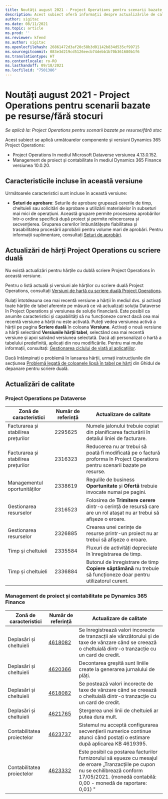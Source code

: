 ```yaml
---
title: Noutăți august 2021 - Project Operations pentru scenarii bazate pe resurse/fără stocuri
description: Acest subiect oferă informații despre actualizările de calitate disponibile în versiunea Project Operations din august 2021 pentru scenarii bazate pe resurse/fără stocuri.
author: sigitac
ms.date: 08/11/2021
ms.topic: article
ms.prod: ''
ms.reviewer: kfend
ms.author: sigitac
ms.openlocfilehash: 26861472d3af20c58b3d01142b834d535cf99715
ms.sourcegitcommit: 083e3d219cd5126eecb74debb1b70b361680b1f6
ms.translationtype: HT
ms.contentlocale: ro-RO
ms.lasthandoff: 09/18/2021
ms.locfileid: "7501386"
---
```

# <a name="whats-new-august-2021---project-operations-for-resourcenon-stocked-based-scenarios"></a>Noutăți august 2021 - Project Operations pentru scenarii bazate pe resurse/fără stocuri

*Se aplică la: Project Operations pentru scenarii bazate pe resurse/fără stoc*

Acest subiect se aplică următoarelor componente și versiuni Dynamics 365 Project Operations:

   - Project Operations în mediul Microsoft Dataverse versiunea 4.13.0.152.
   - Management de proiect și contabilitate în mediul Dynamics 365 Finance versiunea 10.0.20.

## <a name="features-included-in-this-release"></a>Caracteristicile incluse în această versiune

Următoarele caracteristici sunt incluse în această versiune:

- **Seturi de aprobare**: Seturile de aprobare grupează cererile de timp, cheltuieli sau solicitări de aprobare a utilizării materialelor în subseturi mai mici de operațiuni. Această grupare permite procesarea aprobărilor într-o ordine specifică după proiect și permite reîncercarea și secvențierea. Gruparea cererilor îmbunătățește fiabilitatea și trasabilitatea procesării aprobării pentru volume mari de aprobări. Pentru informații suplimentare, consultați [Seturi de aprobări](../approvals/approval-sets.md).

## <a name="project-operations-dual-write-maps-updates"></a>Actualizări de hărți Project Operations cu scriere duală

Nu există actualizări pentru hărțile cu dublă scriere Project Operations în această versiune.

Pentru o listă actuală și versiuni ale hărților cu scriere duală Project Operations, consultați [Versiuni de hartă cu scriere duală Project Operations](../environment/resource-dual-write-maps.md).

Rulați întotdeauna cea mai recentă versiune a hărții în mediul dvs. și activați toate hărțile de tabel aferente pe măsură ce vă actualizați soluția Dataverse în Project Operations și versiunea de soluție financiară. Este posibil ca anumite caracteristici și capabilități să nu funcționeze corect dacă cea mai recentă versiune a hărții nu este activată. Puteți vedea versiunea activă a hărții pe pagina **Scriere duală** în coloana **Versiune**. Activați o nouă versiune a hărții selectând **Versiunile hărții tabel**, selectând cea mai recentă versiune și apoi salvând versiunea selectată. Dacă ați personalizat o hartă a tabelului predefinită, aplicați din nou modificările. Pentru mai multe informații, consultați: [Gestionarea ciclului de viață al aplicațiilor](/dynamics365/fin-ops-core/dev-itpro/data-entities/dual-write/app-lifecycle-management).

Dacă întâmpinați o problemă în lansarea hărții, urmați instrucțiunile din secțiunea [Problemă legată de coloanele lipsă în tabel pe hărți](/dynamics365/fin-ops-core/dev-itpro/data-entities/dual-write/dual-write-troubleshooting-finops-upgrades#missing-table-columns-issue-on-maps) din Ghidul de depanare pentru scriere duală.

## <a name="quality-updates"></a>Actualizări de calitate

### <a name="project-operations-on-dataverse"></a>Project Operations pe Dataverse

| **Zonă de caracteristici** | **Număr de referință** | **Actualizare de calitate** |
| --- | --- | --- |
| Facturarea și stabilirea prețurilor | 2295625 | Numele jalonului trebuie copiat din planificarea facturării în detaliul liniei de facturare. |
| Facturarea și stabilirea prețurilor | 2316323 | Reducerea nu ar trebui să poată fi modificată pe o factură proforma în Project Operations pentru scenarii bazate pe resurse. |
| Managementul oportunităților | 2338619 | Regulile de business **Oportunitate** și **Ofertă** trebuie invocate numai pe pagini. |
| Gestionarea resurselor | 2316523 | Folosirea de **Trimitere cerere** dintr-o cerință de resursă care are un rol atașat nu ar trebui să afișeze o eroare. |
| Gestionarea resurselor | 2326885 | Crearea unei cerințe de resurse printr-un proiect nu ar trebui să afișeze o eroare. |
| Timp și cheltuieli | 2335584 | Fluxuri de activități depreciate în înregistrarea de timp. |
| Timp și cheltuieli | 2336884 | Butonul de înregistrare de timp **Copiere săptămână** nu trebuie să funcționeze doar pentru utilizatorul curent. |


### <a name="project-management-and-accounting-on-dynamics-365-finance"></a>Management de proiect și contabilitate pe Dynamics 365 Finance

| Zonă de caracteristici | Număr de referință | Actualizare de calitate |
| --- | --- | --- |
| Deplasări și cheltuieli | [4618082](https://fix.lcs.dynamics.com/Issue/Details?kb=4618082&amp;bugId=583101&amp;dbType=3&amp;qc=9c85ac8ca1e5e9cd07fac9e9aa2cb0914724e28b86ad3339dacf7741f554c605) | Se înregistrează valori incorecte de tranzacții ale vânzătorului și de taxe de vânzare când se creează o cheltuială dintr-o tranzacție cu un card de credit. |
| Deplasări și cheltuieli | [4620366](https://fix.lcs.dynamics.com/Issue/Details?kb=4620366&amp;bugId=579485&amp;dbType=3&amp;qc=e864789bd95505ea624c537d585bf113c2de60b97c88439d44693dbd85aa8e92) | Decontarea greșită sunt liniile create la generarea jurnalului de plăți. |
| Deplasări și cheltuieli | [4618082](https://fix.lcs.dynamics.com/Issue/Details?kb=4618082&amp;bugId=583101&amp;dbType=3&amp;qc=9c85ac8ca1e5e9cd07fac9e9aa2cb0914724e28b86ad3339dacf7741f554c605) | Se postează valori incorecte de taxe de vânzare când se creează o cheltuială dintr-o tranzacție cu un card de credit. |
| Deplasări și cheltuieli | [4621765](https://fix.lcs.dynamics.com/Issue/Details?kb=4621765&amp;bugId=587306&amp;dbType=3&amp;qc=6fbfad0123d4e95eaf8d5a5a2f6c354577c991b7905c852ab02d1f94e728a876) | Ștergerea unei linii de cheltuieli ar putea dura mult. |
| Contabilitatea proiectelor | [4623737](https://fix.lcs.dynamics.com/Issue/Details?kb=4623737&amp;bugId=598109&amp;dbType=3&amp;qc=4101fc5865201e21815299f2ff11ae46d5d5370510868df86c25ee09a8ca1a0c) | Sistemul nu acceptă configurarea secvențierii numerice continue atunci când postați o estimare după aplicarea KB 4619395. |
| Contabilitatea proiectelor | [4623332](https://fix.lcs.dynamics.com/Issue/Details?kb=4623332&amp;bugId=586034&amp;dbType=3&amp;qc=2f64bb1977c4a9c9dd2ce9de7e72230b86eca14b6295c5bbfb614ea97ad81caf) | Este posibil ca postarea facturilor furnizorului să eșueze cu mesajul de eroare „Tranzacțiile pe cupon nu se echilibrează conform 17/05/2021. (monedă contabilă: 0,00 - monedă de raportare: 0,01) " |
